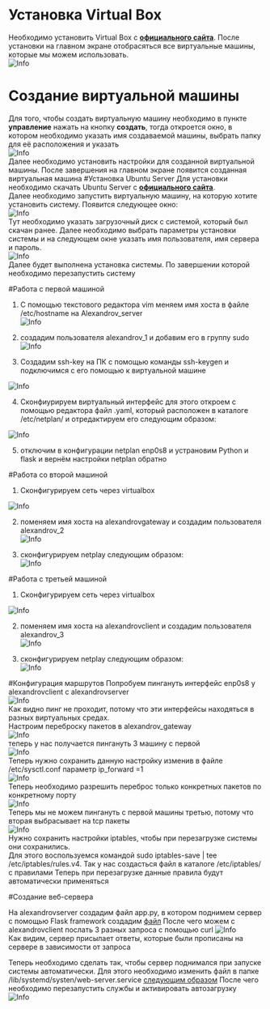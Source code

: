 # Установка Virtual Box
Необходимо установить Virtual Box с  **[официального сайта](https://www.virtualbox.org/)**.
После установки на главном экране отобрасяться все виртуальные машины, которые мы можем использовать.<br>
![Info](Assets/main_display.png "main_display" )<br>
# Создание виртуальной машины
Для того, чтобы создать виртуальную машину необходимо в пункте **управление** нажать на кнопку **создать**, 
тогда откроется окно, в котором необходимо указать имя создаваемой машины, выбрать папку для её расположения и указать<br>
![Info](Assets/creating_machine_window.png "creating_machine_window" )<br>
Далее необходимо установить настройки для созданной виртуальной машины. После завершения на главном экране появится созданная виртуальная машина
#Установка Ubuntu Server
Для установки необходимо скачать Ubuntu Server с **[официального сайта](https://ubuntu.com/download/server)**. <br>
Далее необходимо запустить виртуальную машину, на которую хотите установить систему. Появится следующее окно:<br>
![Info](Assets/Install_ubuntu.png "creating_machine_window" ) <br>
Тут необходимо указать загрузочный диск с системой, который был скачан ранее. Далее необходимо выбрать параметры 
установки системы и на следующем окне указать имя пользователя, имя сервера и пароль.<br>
![Info](Assets/username_screen.png "username_screen" ) <br>
Далее будет выполнена установка системы. По завершении которой необходимо перезапустить систему<br>

#Работа с первой машиной
1. С помощью текстового редактора vim меняем имя хоста в файле /etc/hostname на Alexandrov_server<br>
![Info](Assets/hostname1.png "hostname1" ) <br>
   
2. создадим пользователя alexandrov_1 и добавим его в группу sudo<br>
![Info](Assets/creating_alexandrov_1.png "username1" ) <br>

3. Создадим ssh-key на ПК с помощью команды ssh-keygen и подключимся с его помощью к виртуальной машине <br>

![Info](Assets/ssh-key.png "ssh" ) <br>

4. Сконфиурируем виртуальный интерфейс для этого откроем с помощью редактора файл .yaml, который расположен в каталоге /etc/netplan/ и отредактируем его следующим образом:<br>

![Info](Assets/netplan_cfg.png "netplan_cfg" ) <br>

5. отключим в конфигурации netplan enp0s8 и устрановим Python и flask  и вернём настройки netplan обратно<br>

#Работа со второй машиной

1. Сконфигурируем сеть через virtualbox<br>

![Info](Assets/web_2.png "web_2" ) <br>

2. поменяем имя хоста на alexandrovgateway и создадим пользователя alexandrov_2 <br>
![Info](Assets/creating_alexandrov_2.png "alexandrov_2" ) <br>

3. сконфигурируем netplay следующим образом:<br>
![Info](Assets/netplan_cfg_2.png "netplan_cfg_2" ) <br>

#Работа с третьей машиной

1. Сконфигурируем сеть через virtualbox<br>

![Info](Assets/web_3.png "web_3" ) <br>

2. поменяем имя хоста на alexandrovclient и создадим пользователя alexandrov_3 <br>
![Info](Assets/creating_alexandrov_3.png "alexandrov_3" ) <br>

3. сконфигурируем netplay следующим образом:<br>
   ![Info](Assets/netplan_cfg_3.png "netplan_cfg_3" ) <br>

#Конфигурация маршрутов
Попробуем пингануть интерфейс enp0s8 у alexandrovclient с alexandrovserver<br>
![Info](Assets/ping_failed.png "ping_failed" ) <br>
 Как видно пинг не проходит, потому что эти интерфейсы находяться в разных виртуальных средах.<br>
Настроим переброску пакетов в alexandrov_gateway<br>
![Info](Assets/paste_1_in_forward.png "paste_1_in_forward" ) <br>
теперь у нас получается пингануть 3 машину с первой<br>
![Info](Assets/ping_success.png "paste_1_in_forward" ) <br>
 Теперь нужно сохранить данную настройку изменив в файле /etc/sysctl.conf параметр ip_forward =1<br>
![Info](Assets/ip_forward_1.png "ip_forward_1" ) <br>
Теперь необходимо разрешить переброс только конкретных пакетов по конкретному порту<br>
![Info](Assets/add_iptables.png "add_iptables" ) <br>
Теперь мы не можем пингануть с первой машины третью, потому что вторая выбрасывает на tcp  пакеты<br>
![Info](Assets/ping_failed_2.png "ping_failed_2" ) <br>
Нужно сохранить настройки iptables, чтобы при перезагрузке системы они сохранились.<br>
Для этого воспользуемся командой sudo iptables-save | tee /etc/iptables/rules.v4. Так у нас создасться файл в каталоге /etc/iptables/ с правилами
Теперь при перезагрузке данные правила будут автоматически применяться

#Создание веб-сервера

На alexandrovserver создадим файл app.py, в котором поднимем сервер с помощью Flask framework создадим [файл](application.py)
После чего можем с alexandrovclient послать 3 разных запроса с помощью curl
![Info](Assets/3_request.png "3_request" ) <br>
Как видим, сервер присылает ответы, которые были прописаны на сервере в зависимости от запроса

Теперь необходимо сделать так, чтобы сервер поднимался при запуске системы автоматически.
Для этого необходимо изменить файл в папке /lib/systemd/systen/web-server.service [следующим образом](configs/Ubuntu_A/web-server.service)
После чего необходимо перезапустить службы и активировать автозагрузку<br>
![Info](Assets/reboot_services.png "reboot_services" ) <br>